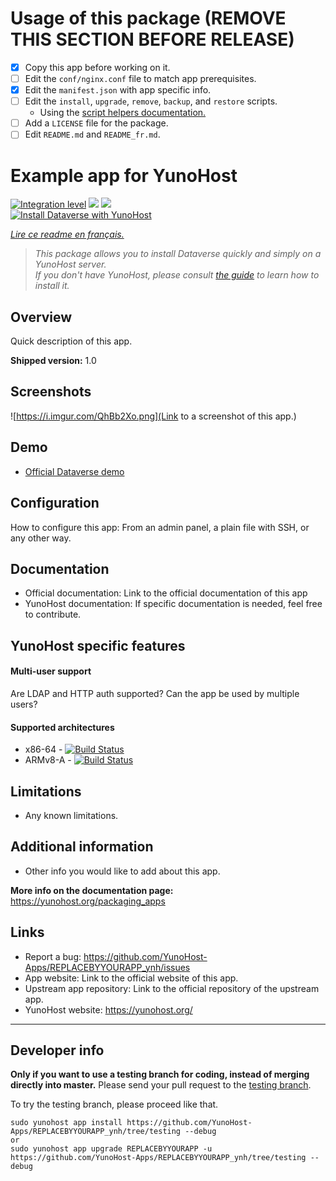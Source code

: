 # Usage of this package (REMOVE THIS SECTION BEFORE RELEASE)
- [x] Copy this app before working on it.
- [ ] Edit the `conf/nginx.conf` file to match app prerequisites.
- [x] Edit the `manifest.json` with app specific info.
- [ ] Edit the `install`, `upgrade`, `remove`, `backup`, and `restore` scripts.
  - Using the [script helpers documentation.](https://yunohost.org/packaging_apps_helpers)
- [ ] Add a `LICENSE` file for the package.
- [ ] Edit `README.md` and `README_fr.md`.

# Example app for YunoHost

[![Integration level](https://dash.yunohost.org/integration/dataverse.svg)](https://dash.yunohost.org/appci/app/dataverse) ![](https://ci-apps.yunohost.org/ci/badges/dataverse.status.svg) ![](https://ci-apps.yunohost.org/ci/badges/dataverse.maintain.svg)  
[![Install Dataverse with YunoHost](https://install-app.yunohost.org/install-with-yunohost.svg)](https://install-app.yunohost.org/?app=dataverse)

*[Lire ce readme en français.](./README_fr.md)*

> *This package allows you to install Dataverse quickly and simply on a YunoHost server.  
If you don't have YunoHost, please consult [the guide](https://yunohost.org/install) to learn how to install it.*

## Overview
Quick description of this app.

**Shipped version:** 1.0

## Screenshots

![https://i.imgur.com/QhBb2Xo.png](Link to a screenshot of this app.)

## Demo

* [Official Dataverse demo](https://demo.dataverse.org)

## Configuration

How to configure this app: From an admin panel, a plain file with SSH, or any other way.

## Documentation

 * Official documentation: Link to the official documentation of this app
 * YunoHost documentation: If specific documentation is needed, feel free to contribute.

## YunoHost specific features

#### Multi-user support

Are LDAP and HTTP auth supported?
Can the app be used by multiple users?

#### Supported architectures

* x86-64 - [![Build Status](https://ci-apps.yunohost.org/ci/logs/REPLACEBYYOURAPP.svg)](https://ci-apps.yunohost.org/ci/apps/REPLACEBYYOURAPP/)
* ARMv8-A - [![Build Status](https://ci-apps-arm.yunohost.org/ci/logs/REPLACEBYYOURAPP.svg)](https://ci-apps-arm.yunohost.org/ci/apps/REPLACEBYYOURAPP/)

## Limitations

* Any known limitations.

## Additional information

* Other info you would like to add about this app.

**More info on the documentation page:**  
https://yunohost.org/packaging_apps

## Links

 * Report a bug: https://github.com/YunoHost-Apps/REPLACEBYYOURAPP_ynh/issues
 * App website: Link to the official website of this app.
 * Upstream app repository: Link to the official repository of the upstream app.
 * YunoHost website: https://yunohost.org/

---

## Developer info

**Only if you want to use a testing branch for coding, instead of merging directly into master.**
Please send your pull request to the [testing branch](https://github.com/YunoHost-Apps/REPLACEBYYOURAPP_ynh/tree/testing).

To try the testing branch, please proceed like that.
```
sudo yunohost app install https://github.com/YunoHost-Apps/REPLACEBYYOURAPP_ynh/tree/testing --debug
or
sudo yunohost app upgrade REPLACEBYYOURAPP -u https://github.com/YunoHost-Apps/REPLACEBYYOURAPP_ynh/tree/testing --debug
```
